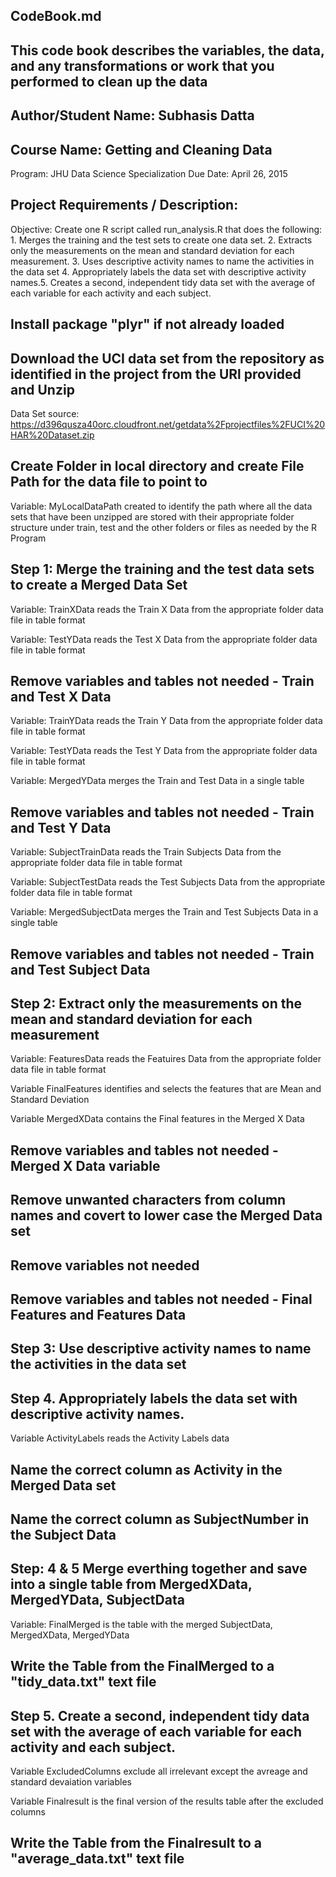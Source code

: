 ## CodeBook.md
## This code book describes the variables, the data, and any transformations or work that you performed to clean up the data 
## Author/Student Name: Subhasis Datta
## Course Name: Getting and Cleaning Data
Program: JHU Data Science Specialization
Due Date: April 26, 2015
## Project Requirements / Description:
Objective: Create one R script called run_analysis.R that does the following: 1. Merges the training and the test sets to create one data set. 2. Extracts only the measurements on the mean and standard deviation for each measurement. 3. Uses descriptive activity names to name the activities in the data set 4. Appropriately labels the data set with descriptive activity names.5. Creates a second, independent tidy data set with the average of each variable for each activity and each subject.

## Install package "plyr" if not already loaded

## Download the UCI data set from the repository as identified in the project from the URl provided and Unzip 
Data Set source: https://d396qusza40orc.cloudfront.net/getdata%2Fprojectfiles%2FUCI%20HAR%20Dataset.zip 
## Create Folder in local directory and create File Path for the data file to point to

Variable: MyLocalDataPath created to identify the path where all the data sets that have been unzipped are stored with their appropriate folder structure under train, test and the other folders or files as needed by the R Program

## Step 1: Merge the training and the test data sets to create a Merged Data Set

Variable: TrainXData reads the Train X Data from the appropriate folder data file in table format

Variable: TestYData reads the Test X Data from the appropriate folder data file in table format


## Remove variables and tables not needed - Train and Test X Data


Variable: TrainYData reads the Train Y Data from the appropriate folder data file in table format

Variable: TestYData reads the Test Y Data from the appropriate folder data file in table format

Variable: MergedYData merges the Train and Test Data in a single table

## Remove variables and tables not needed - Train and Test Y Data

Variable: SubjectTrainData reads the Train Subjects Data from the appropriate folder data file in table format

Variable: SubjectTestData reads the Test Subjects Data from the appropriate folder data file in table format

Variable: MergedSubjectData merges the Train and Test Subjects Data in a single table


## Remove variables and tables not needed - Train and Test Subject Data

## Step 2: Extract only the measurements on the mean and standard deviation for each measurement

Variable: FeaturesData reads the Featuires Data from the appropriate folder data file in table format

Variable FinalFeatures identifies and selects the features that are Mean and Standard Deviation

Variable MergedXData contains the Final features in the Merged X Data

## Remove variables and tables not needed - Merged X Data variable

## Remove unwanted characters from column names and covert to lower case the Merged Data set

## Remove variables not needed
## Remove variables and tables not needed - Final Features and Features Data 


## Step 3: Use descriptive activity names to name the activities in the data set
## Step 4. Appropriately labels the data set with descriptive activity names.

Variable ActivityLabels reads the Activity Labels data

## Name the correct column as Activity in the Merged Data set

## Name the correct column as SubjectNumber in the Subject Data

## Step: 4  & 5 Merge everthing together and save into a single table from MergedXData, MergedYData, SubjectData

Variable: FinalMerged is the table with the merged SubjectData, MergedXData, MergedYData

## Write the Table from the FinalMerged to a "tidy_data.txt" text file

## Step 5. Create a second, independent tidy data set with the average of each variable for each activity and each subject.

Variable ExcludedColumns exclude all irrelevant except the avreage and standard devaiation variables 

Variable Finalresult is the final version of the results table after the excluded columns

## Write the Table from the Finalresult to a "average_data.txt" text file
